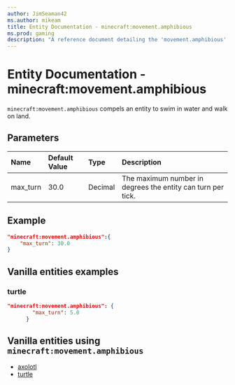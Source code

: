 ```yaml
---
author: JimSeaman42
ms.author: mikeam
title: Entity Documentation - minecraft:movement.amphibious
ms.prod: gaming
description: "A reference document detailing the 'movement.amphibious' entity component"
---
```


# Entity Documentation - minecraft:movement.amphibious

`minecraft:movement.amphibious` compels an entity to swim in water and walk on land.

## Parameters

|Name |Default Value  |Type  |Description  |
|:----------|:----------|:----------|:----------|
| max_turn| 30.0| Decimal| The maximum number in degrees the entity can turn per tick. |

## Example

```json
"minecraft:movement.amphibious":{
    "max_turn": 30.0
}
```

## Vanilla entities examples

### turtle

```json
"minecraft:movement.amphibious": {
        "max_turn": 5.0
      }
```

## Vanilla entities using `minecraft:movement.amphibious`

- [axolotl](../../../../Source/VanillaBehaviorPack_Snippets/entities/axolotl.md)
- [turtle](../../../../Source/VanillaBehaviorPack_Snippets/entities/turtle.md)
